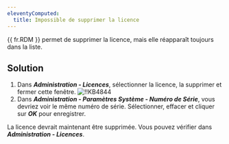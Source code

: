 ```yaml
---
eleventyComputed:
  title: Impossible de supprimer la licence
---
```

{{ fr.RDM }} permet de supprimer la licence, mais elle réapparaît toujours dans la liste.
## Solution
1. Dans ***Administration - Licences***, sélectionner la licence, la supprimer et fermer cette fenêtre.
![!!KB4844](https://cdnweb.devolutions.net/docs/docs_en_kb_KB4844.png)
1. Dans ***Administration - Paramètres Système - Numéro de Série***, vous devriez voir le même numéro de série. Sélectionner, effacer et cliquer sur ***OK*** pour enregistrer.

La licence devrait maintenant être supprimée. Vous pouvez vérifier dans ***Administration - Licences***.
